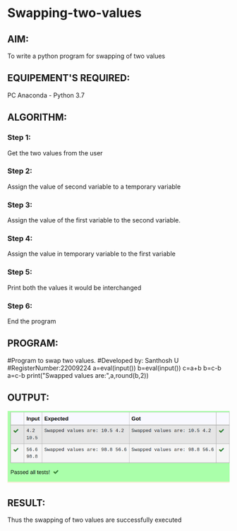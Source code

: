 # Swapping-two-values
## AIM:
To write a python program for swapping of two values
## EQUIPEMENT'S REQUIRED: 
PC
Anaconda - Python 3.7
## ALGORITHM: 
### Step 1:
Get the two values from the user
### Step 2: 
Assign the value of second variable to a temporary variable 
### Step 3: 
Assign the value of the first variable to the second variable.
### Step 4:  
Assign the value in temporary variable to the first variable
### Step 5: 
Print both the values it would be interchanged
### Step 6: 
End the program
## PROGRAM:
#Program to swap two values.
#Developed by: Santhosh U
#RegisterNumber:22009224
a=eval(input())
b=eval(input())
c=a+b
b=c-b
a=c-b
print("Swapped values are:",a,round(b,2))
## OUTPUT:
![images](./images/SwappingOutput.png)


## RESULT:
Thus the swapping of two values are successfully executed



